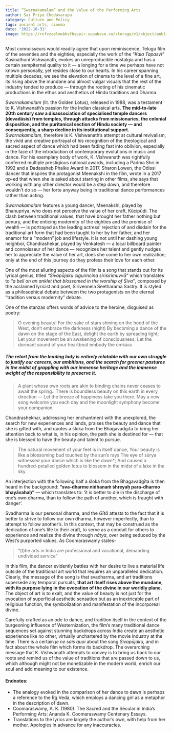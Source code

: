 ```yaml
---
title: “Swarnakamalam” and the Value of the Performing Arts
author: Sai Priya Chodavarapu
category: Culture and Policy
tags: ancient arts, cinema
date: "2022-10-31"
image: https://rnfvzaelmwbbvfbsppir.supabase.co/storage/v1/object/public/brhatwebsite/05dhiti/51.webp
---
```


Most connoisseurs would readily agree that upon reminiscence, Telugu film of the seventies and the eighties, especially the work of the *“Kala Tapasvi”* Kasinathuni Vishwanath, evokes an unreproducible nostalgia and has a certain sempiternal quality to it — a longing for a time we perhaps have not known personally, yet resides close to our hearts. In his career spanning multiple decades, we see the elevation of cinema to the level of a fine art, its rising above the mundane and almost vulgar visuals that the rest of the industry tended to produce — through the rooting of his cinematic productions in the ethos and aesthetics of Hindu traditions and Dharma.

*Swarnakamalam* (lit. the Golden Lotus), released in 1988, was a testament to K. Vishwanath’s passion for the Indian classical arts. **The mid-to-late 20th century saw a disassociation of specialised temple dancers (devadāsis) from temples, through attacks from missionaries, the colonial disposition, and the puritanical section of Hindu society — and consequently, a sharp decline in its institutional support.** *Swarnakamalam*, therefore is K. Vishwanath’s attempt at cultural revivalism, the vivid and creative portrayal of his recognition of the theological and sacred aspect of dance which had been fading fast into oblivion, especially in the face of the introduction of contemporary evolutions in music and dance. For his exemplary body of work, K. Vishwanath was rightfully conferred multiple prestigious national awards, including a Padma Shri in 1992 and a Dadasaheb Phalke Award in 2017. Sharon Lowen, the Odissi dancer that inspires the protagonist Meenakshi in the film, wrote in a 2017 op-ed that when she is asked about starring in other films, she says that working with any other director would be a step down, and therefore wouldn’t do so — her forte anyway being in traditional dance performances rather than acting.

*Swarnakamalam* features a young dancer, Meenakshi, played by Bhanupriya, who does not perceive the value of her craft, Kūcipūdi. The clash between traditional values, that have brought her father nothing but penury, and the enticing modernity of the eighties and the promise of wealth — is portrayed as the leading actress’ rejection of and disdain for the traditional art form that had been taught to her by her father, and her enamor for a “modern” job and lifestyle. It is not until her dashing young neighbor, Chandrashekar, played by Venkatesh — a local billboard painter and connoisseur of her dance — recognizes her talent and gently nudges her to appreciate the value of her art, does she come to her own realization; only at the end of this journey do they profess their love for each other.

One of the most alluring aspects of the film is a song that stands out for its lyrical genius, titled *“Śivapūjaku cigurincina sirisirimuvvā”* which translates to *“a bell on an anklet that blossomed in the worship of Śiva”*, composed by the acclaimed lyricist and poet, Sirivennela Seetharama Sastry. It is styled as a philosophical debate between the two protagonists on the eternal “tradition versus modernity” debate.

One of the stanzas offers words of advice to the heroine, disguised as poetry:

> O evening beauty! For the sake of stars shining on the hood of the West, don’t embrace the darkness (night)
> By becoming a dance of the dawn on the stage of the East, delight the earth by spreading light;
> Let your movement be an awakening of consciousness;
> Let the dormant sound of your heartbeat embody the ōmkāra

##### The retort from the leading lady is entirely relatable with our own struggle to justify our careers, our ambitions, and the search for greener pastures in the midst of grappling with our immense heritage and the immense weight of the responsibility to preserve it.

> A plant whose own roots are akin to binding chains never ceases to await the spring..
> There is boundless beauty on this earth in every direction —
> Let the breeze of happiness take you there.
> May a new song welcome you each day
> and the moonlight symphony become your companion.

Chandrashekhar, addressing her enchantment with the unexplored, the search for new experiences and lands, praises the beauty and dance that she is gifted with, and quotes a śloka from the Bhagavadgītā to bring her attention back to what is, in his opinion, the path she is destined for — that she is blessed to have the beauty and talent to pursue.

> The natural movement of your feet is in itself dance,
> Your beauty is like a blossoming bud touched by the sun’s rays
> The eye of sūrya witnessed your dance which is like the dawn*;
> And caused a hundred-petalled golden lotus to blossom in the midst of a lake in the sky.

An interjection with the following half a śloka from the Bhagavadgīta is then heard in the background: **“sva-dharme nidhanaṁ śhreyaḥ para-dharmo bhayāvahaḥ”** — which translates to: ‘it is better to die in the discharge of one’s own dharma, than to follow the path of another, which is fraught with danger’.

Svadharma is our personal dharma, and the *Gītā* attests to the fact that it is better to strive to follow our own dharma, however imperfectly, than to attempt to follow another’s. In this context, that may be construed as the dedication of one’s life to their craft, to serve as a conduit for others to experience and realize the divine through *nāṭya*, over being seduced by the West’s purported values. As Coomaraswamy states-

> “(t)he arts in India are professional and vocational, demanding undivided service”

In this film, the dancer evidently battles with her desire to live a material life outside of the traditional art world that requires an unparalleled dedication. Clearly, the message of the song is that svadharma, and art traditions supersede any temporal pursuits, **that art itself rises above the mundane, with its purpose lying in the evocation of the divine in our worldly plane.** The object of art is to exalt, and the value of beauty is not just for the evocation of superficial aesthetic sensation but as an inextricable part of religious function, the symbolization and manifestation of the incorporeal divine.

Carefully crafted as an ode to dance, and tradition itself in the context of the burgeoning influence of Westernization, the film’s many traditional dance sequences set against stunning backdrops across India create an aesthetic experience like no other, virtually unchartered by the movie industry at the time. There is a certain *je ne sais quoi* about the song *Śivapūjaku,* and in fact about the whole film which forms its backdrop. The overarching message that K. Vishwanath attempts to convey is to bring us back to our roots and remind us of the value of traditions that are passed down to us, which although might not be monetizable in the modern world, enrich our soul and add meaning to our existence.

#### Endnotes:
- The analogy evoked in the comparison of her dance to dawn is perhaps a reference to the Ṛg Veda, which employs a dancing girl as a metaphor in the description of dawn.
- Coomaraswamy, A. K. (1980). The Sacred and the Secular in India’s Performing Arts: Ananda K. Coomaraswamy Centenary Essays.
- Translations to the lyrics are largely the author’s own, with help from her mother. Apologies in advance for any inaccuracies.